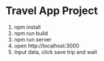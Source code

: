 # Travel App Project

1. npm install
2. npm run build
3. npm run server
4. open http://localhost:3000
5. Input data, click save trip and wait
